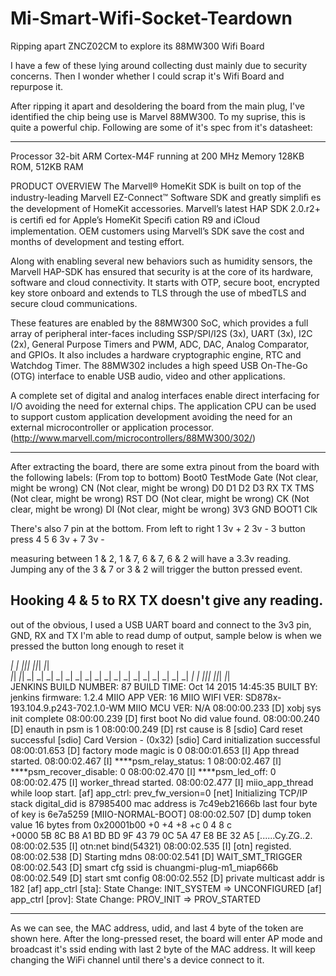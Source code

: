 # Mi-Smart-Wifi-Socket-Teardown
Ripping apart ZNCZ02CM to explore its 88MW300 Wifi Board

I have a few of these lying around collecting dust mainly due to security concerns.
Then I wonder whether I could scrap it's Wifi Board and repurpose it.

After ripping it apart and desoldering the board from the main plug, I've identified the chip being use is Marvel 88MW300.
To my suprise, this is quite a powerful chip. Following are some of it's spec from it's datasheet:

--------------------------------------------------------------------------------------------------------------------------------
Processor 32-bit ARM Cortex-M4F running at 200 MHz
Memory    128KB ROM, 512KB RAM

PRODUCT OVERVIEW
The Marvell® HomeKit SDK is built on top of the industry-leading Marvell EZ-Connect™ Software SDK and greatly simpliﬁ es the development of HomeKit accessories. Marvell’s latest HAP SDK 2.0.r2+ is certiﬁ ed for Apple’s HomeKit Speciﬁ cation R9 and iCloud implementation. OEM customers using Marvell’s SDK save the cost and months of development and testing effort. 

Along with enabling several new behaviors such as humidity sensors, the Marvell HAP-SDK has ensured that security is at the core of its hardware, software and cloud connectivity. It starts with OTP, secure boot, encrypted key store onboard and extends to TLS through the use of mbedTLS and secure cloud communications.   

These features are enabled by the 88MW300 SoC, which provides a full array of peripheral inter-faces including SSP/SPI/I2S (3x), UART (3x), I2C (2x), General Purpose Timers and PWM, ADC, DAC, Analog Comparator, and GPIOs. It also includes a hardware cryptographic engine, RTC and Watchdog Timer. The 88MW302 includes a high speed USB On-The-Go (OTG) interface to enable USB audio, video and other applications. 

A complete set of digital and analog interfaces enable direct interfacing for I/O avoiding the need for external chips. The application CPU can be used to support custom application development avoiding the need for an external microcontroller or application processor.  (http://www.marvell.com/microcontrollers/88MW300/302/)


--------------------------------------------------------------------------------------------------------------------------------

After extracting the board, there are some extra pinout from the board with the following labels:
(From top to bottom)
Boot0
TestMode
Gate (Not clear, might be wrong)
CN (Not clear, might be wrong)
D0
D1
D2
D3
RX
TX 
TMS (Not clear, might be wrong)
RST
DO (Not clear, might be wrong)
CK (Not clear, might be wrong)
DI (Not clear, might be wrong)
3V3
GND
BOOT1
Clk

There's also 7 pin at the bottom.
From left to right
1 3v +
2 3v -
3 button press
4
5
6 3v +
7 3v -

measuring between 1 & 2, 1 & 7, 6 & 7, 6 & 2 will have a 3.3v reading.
Jumping any of the 3 & 7 or 3 & 2 will trigger the button pressed event.

Hooking 4 & 5 to RX TX doesn't give any reading.
--------------------------------------------------------------------------------------------------------------------------------

out of the obvious, I used a USB UART board and connect to the 3v3 pin, GND, RX and TX
I'm able to read dump of output, sample below is when we pressed the button long enough to reset it

_|      _|  _|_|_|  _|_|_|    _|_|  
_|_|  _|_|    _|      _|    _|    _|
_|  _|  _|    _|      _|    _|    _|
_|      _|    _|      _|    _|    _|
_|      _|  _|_|_|  _|_|_|    _|_|  
JENKINS BUILD NUMBER: 87
BUILD TIME: Oct 14 2015 14:45:35
BUILT BY: jenkins
firmware: 1.2.4
MIIO APP VER: 16
MIIO WIFI VER: SD878x-193.104.9.p243-702.1.0-WM
MIIO MCU VER: N/A
08:00:00.233 [D] xobj sys init complete
08:00:00.239 [D] first boot No did value found.
08:00:00.240 [D] enauth in psm is 1 
08:00:00.249 [D] rst cause is 8
[sdio] Card reset successful
[sdio] Card Version - (0x32)
[sdio] Card initialization successful
08:00:01.653 [D] factory mode magic is 0
08:00:01.653 [I] App thread started.
08:00:02.467 [I] ****psm_relay_status: 1
08:00:02.467 [I] ****psm_recover_disable: 0
08:00:02.470 [I] ****psm_led_off: 0
08:00:02.475 [I] worker_thread started.
08:00:02.477 [I] miio_app_thread while loop start.
[af] app_ctrl: prev_fw_version=0
[net] Initializing TCP/IP stack
digital_did is 87985400 
mac address is 7c49eb21666b
last four byte of key is 6e7a5259
[MIIO-NORMAL-BOOT]
08:00:02.507 [D] dump token value
16 bytes from 0x20001b00
        +0          +4          +8          +c            0   4   8   c   
+0000   5B 8C B8 A1 BD BD 9F 43 79 0C 5A 47 E8 BE 32 A5    [......Cy.ZG..2.
08:00:02.535 [I] otn:net bind(54321)
08:00:02.535 [I] [otn] registed.
08:00:02.538 [D] Starting mdns
08:00:02.541 [D] WAIT_SMT_TRIGGER
08:00:02.543 [D] smart cfg ssid is chuangmi-plug-m1_miap666b
08:00:02.549 [D] start smt config 
08:00:02.552 [D] private multicast addr is 182 
[af] app_ctrl [sta]: State Change: INIT_SYSTEM => UNCONFIGURED
[af] app_ctrl [prov]: State Change: PROV_INIT => PROV_STARTED

--------------------------------------------------------------------------------------------------------------------------------

As we can see, the MAC address, udid, and last 4 byte of the token are shown here.
After the long-pressed reset, the board will enter AP mode and broadcast it's ssid ending with last 2 byte of the MAC address.
It will keep changing the WiFi channel until there's a device connect to it.
